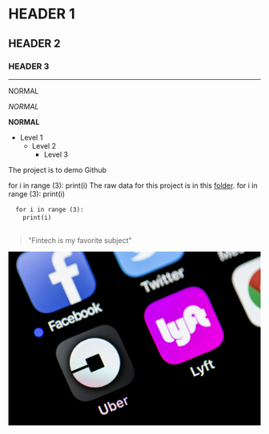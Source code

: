 # HEADER 1
## HEADER 2
### HEADER 3

---

NORMAL

*NORMAL*

**NORMAL**

  * Level 1
    * Level 2
      * Level 3

The project is to demo Github

for i in range (3):
    print(i)
The raw data for this project is in this [folder](https://github.com/HendersonRichardK/Project1/tree/master/data).
    for i in range (3):
        print(i)

```
  for i in range (3):
    print(i)
  
  ```

> "Fintech is my favorite subject"

![](https://github.com/HendersonRichardK/Project1/blob/master/Merger.jpg)
